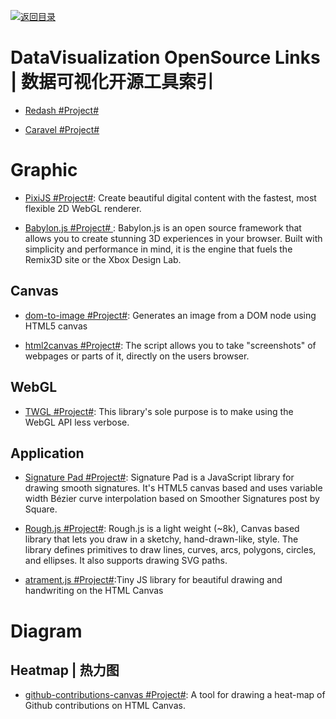 [![返回目录](https://user-images.githubusercontent.com/5803001/38079637-ff0abcf0-3371-11e8-9b76-ad651620afc7.jpg)](https://github.com/wxyyxc1992/Awesome-Links)

# DataVisualization OpenSource Links | 数据可视化开源工具索引

* [Redash #Project#]()

* [Caravel #Project#](https://github.com/airbnb/caravel)

# Graphic

* [PixiJS #Project#](http://www.pixijs.com/): Create beautiful digital content with the fastest, most flexible 2D WebGL renderer.

- [Babylon.js #Project# ](https://parg.co/b1C): Babylon.js is an open source framework that allows you to create stunning 3D experiences in your browser. Built with simplicity and performance in mind, it is the engine that fuels the Remix3D site or the Xbox Design Lab.

## Canvas

* [dom-to-image #Project#](https://github.com/tsayen/dom-to-image): Generates an image from a DOM node using HTML5 canvas

* [html2canvas #Project#](https://github.com/niklasvh/html2canvas): The script allows you to take "screenshots" of webpages or parts of it, directly on the users browser.

## WebGL

* [TWGL #Project#](http://twgljs.org): This library's sole purpose is to make using the WebGL API less verbose.

## Application

* [Signature Pad #Project#](https://github.com/szimek/signature_pad): Signature Pad is a JavaScript library for drawing smooth signatures. It's HTML5 canvas based and uses variable width Bézier curve interpolation based on Smoother Signatures post by Square.

* [Rough.js #Project#](http://roughjs.com/): Rough.js is a light weight (~8k), Canvas based library that lets you draw in a sketchy, hand-drawn-like, style. The library defines primitives to draw lines, curves, arcs, polygons, circles, and ellipses. It also supports drawing SVG paths.

* [atrament.js #Project#](https://github.com/jakubfiala/atrament.js):Tiny JS library for beautiful drawing and handwriting on the HTML Canvas

# Diagram

## Heatmap | 热力图

* [github-contributions-canvas #Project#](https://github.com/sallar/github-contributions-canvas): A tool for drawing a heat-map of Github contributions on HTML Canvas.

